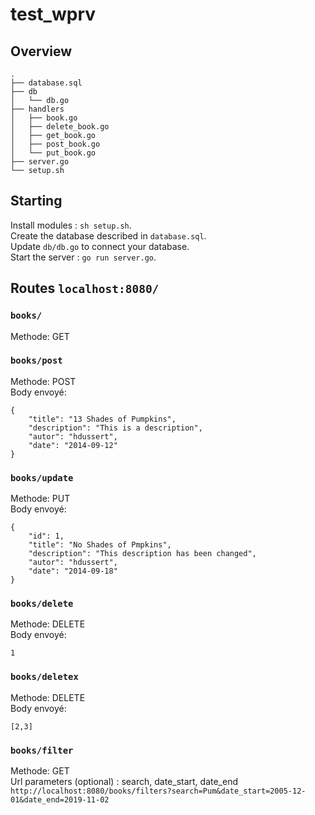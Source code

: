 # test_wprv

## Overview
```
.
├── database.sql
├── db
│   └── db.go
├── handlers
│   ├── book.go
│   ├── delete_book.go
│   ├── get_book.go
│   ├── post_book.go
│   └── put_book.go
├── server.go
└── setup.sh
```

## Starting

Install modules : `sh setup.sh`.  
Create the database described in `database.sql`.  
Update `db/db.go` to connect your database.  
Start the server : `go run server.go`.  

## Routes `localhost:8080/`


### `books/`
Methode: GET  
### `books/post`
Methode: POST  
Body envoyé:
```
{
	"title": "13 Shades of Pumpkins",
	"description": "This is a description",
	"autor": "hdussert",
	"date": "2014-09-12"
}
```
### `books/update`
Methode: PUT  
Body envoyé:
```
{
	"id": 1,
	"title": "No Shades of Pmpkins",
	"description": "This description has been changed",
	"autor": "hdussert",
	"date": "2014-09-18"
}
```
### `books/delete`
Methode: DELETE  
Body envoyé:
```
1
```
### `books/deletex`
Methode: DELETE  
Body envoyé:
```
[2,3]
```

### `books/filter`
Methode: GET  
Url parameters (optional) : search, date_start, date_end  
`http://localhost:8080/books/filters?search=Pum&date_start=2005-12-01&date_end=2019-11-02`
